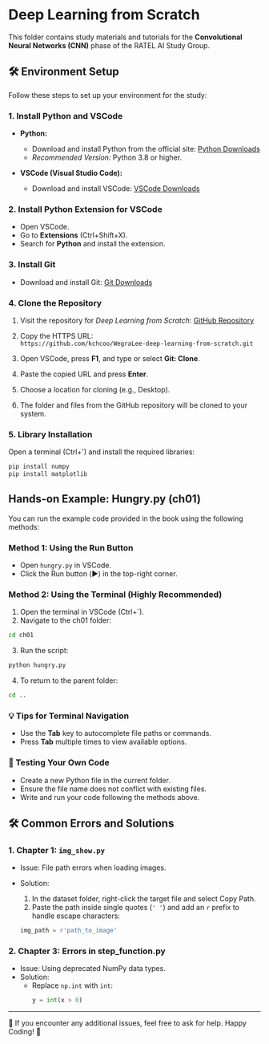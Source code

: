 # Deep Learning from Scratch

This folder contains study materials and tutorials for the **Convolutional Neural Networks (CNN)** phase of the RATEL AI Study Group. 

## 🛠️ Environment Setup

Follow these steps to set up your environment for the study:

### 1. Install Python and VSCode
- **Python:**
  
   - Download and install Python from the official site: [Python Downloads](https://www.python.org/downloads/)
   - *Recommended Version:* Python 3.8 or higher.
- **VSCode (Visual Studio Code):**
  
   - Download and install VSCode: [VSCode Downloads](https://code.visualstudio.com/)

### 2. Install Python Extension for VSCode
- Open VSCode.
- Go to **Extensions** (Ctrl+Shift+X).
- Search for **Python** and install the extension.

### 3. Install Git
- Download and install Git: [Git Downloads](https://git-scm.com/downloads)

### 4. Clone the Repository
1. Visit the repository for *Deep Learning from Scratch*: [GitHub Repository](https://github.com/kchcoo/WegraLee-deep-learning-from-scratch)
   
2. Copy the HTTPS URL:  
   `https://github.com/kchcoo/WegraLee-deep-learning-from-scratch.git`

3. Open VSCode, press **F1**, and type or select **Git: Clone**.
   
4. Paste the copied URL and press **Enter**.
   
5. Choose a location for cloning (e.g., Desktop).
    
6. The folder and files from the GitHub repository will be cloned to your system.

### 5. Library Installation

Open a terminal (Ctrl+') and install the required libraries:
```bash
pip install numpy
pip install matplotlib
```

## Hands-on Example: Hungry.py (ch01)

You can run the example code provided in the book using the following methods:

### Method 1: Using the Run Button
- Open `hungry.py` in VSCode.
- Click the Run button (▶️) in the top-right corner.

### Method 2: Using the Terminal (Highly Recommended)
1. Open the terminal in VSCode (Ctrl+`).
2. Navigate to the ch01 folder:
```bash
cd ch01
```
3. Run the script:
```bash
python hungry.py
```
4. To return to the parent folder:
```bash
cd ..
```

### 💡 **Tips for Terminal Navigation**
- Use the **Tab** key to autocomplete file paths or commands.
- Press **Tab** multiple times to view available options.

### 📝 Testing Your Own Code
- Create a new Python file in the current folder.
- Ensure the file name does not conflict with existing files.
- Write and run your code following the methods above.

## 🛠️ Common Errors and Solutions

### 1. Chapter 1: `img_show.py`
- Issue: File path errors when loading images.
- Solution:
  
  1. In the dataset folder, right-click the target file and select Copy Path.
  2. Paste the path inside single quotes (`' '`) and add an `r` prefix to handle escape characters:

  ```python
  img_path = r'path_to_image'
  ```

### 2. Chapter 3: Errors in step_function.py
- Issue: Using deprecated NumPy data types.
- Solution:
   - Replace `np.int` with `int`:
     ```python
     y = int(x > 0)
     ```

---

📌 If you encounter any additional issues, feel free to ask for help. Happy Coding! 🚀
